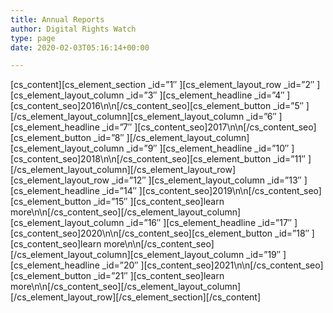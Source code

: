 ```yaml
---
title: Annual Reports
author: Digital Rights Watch
type: page
date: 2020-02-03T05:16:14+00:00

---
```

\[cs\_content\]\[cs\_element\_section \_id=&#8221;1&#8243; \]\[cs\_element\_layout\_row \_id=&#8221;2&#8243; \]\[cs\_element\_layout\_column \_id=&#8221;3&#8243; \]\[cs\_element\_headline \_id=&#8221;4&#8243; \]\[cs\_content\_seo\]2016\n\n\[/cs\_content\_seo\]\[cs\_element\_button \_id=&#8221;5&#8243; \]\[/cs\_element\_layout\_column\]\[cs\_element\_layout\_column \_id=&#8221;6&#8243; \]\[cs\_element\_headline \_id=&#8221;7&#8243; \]\[cs\_content\_seo\]2017\n\n\[/cs\_content\_seo\]\[cs\_element\_button \_id=&#8221;8&#8243; \]\[/cs\_element\_layout\_column\]\[cs\_element\_layout\_column \_id=&#8221;9&#8243; \]\[cs\_element\_headline \_id=&#8221;10&#8243; \]\[cs\_content\_seo\]2018\n\n\[/cs\_content\_seo\]\[cs\_element\_button \_id=&#8221;11&#8243; \]\[/cs\_element\_layout\_column\]\[/cs\_element\_layout\_row\]\[cs\_element\_layout\_row \_id=&#8221;12&#8243; \]\[cs\_element\_layout\_column \_id=&#8221;13&#8243; \]\[cs\_element\_headline \_id=&#8221;14&#8243; \]\[cs\_content\_seo\]2019\n\n\[/cs\_content\_seo\]\[cs\_element\_button \_id=&#8221;15&#8243; \]\[cs\_content\_seo]learn more\n\n[/cs\_content\_seo\]\[/cs\_element\_layout\_column\]\[cs\_element\_layout\_column \_id=&#8221;16&#8243; \]\[cs\_element\_headline \_id=&#8221;17&#8243; \]\[cs\_content\_seo]2020\n\n[/cs\_content\_seo\]\[cs\_element\_button \_id=&#8221;18&#8243; \]\[cs\_content\_seo]learn more\n\n[/cs\_content\_seo\]\[/cs\_element\_layout\_column\]\[cs\_element\_layout\_column \_id=&#8221;19&#8243; \]\[cs\_element\_headline \_id=&#8221;20&#8243; \]\[cs\_content\_seo]2021\n\n[/cs\_content\_seo\]\[cs\_element\_button \_id=&#8221;21&#8243; \]\[cs\_content\_seo]learn more\n\n[/cs\_content\_seo\]\[/cs\_element\_layout\_column\]\[/cs\_element\_layout\_row\]\[/cs\_element\_section\][/cs_content]
